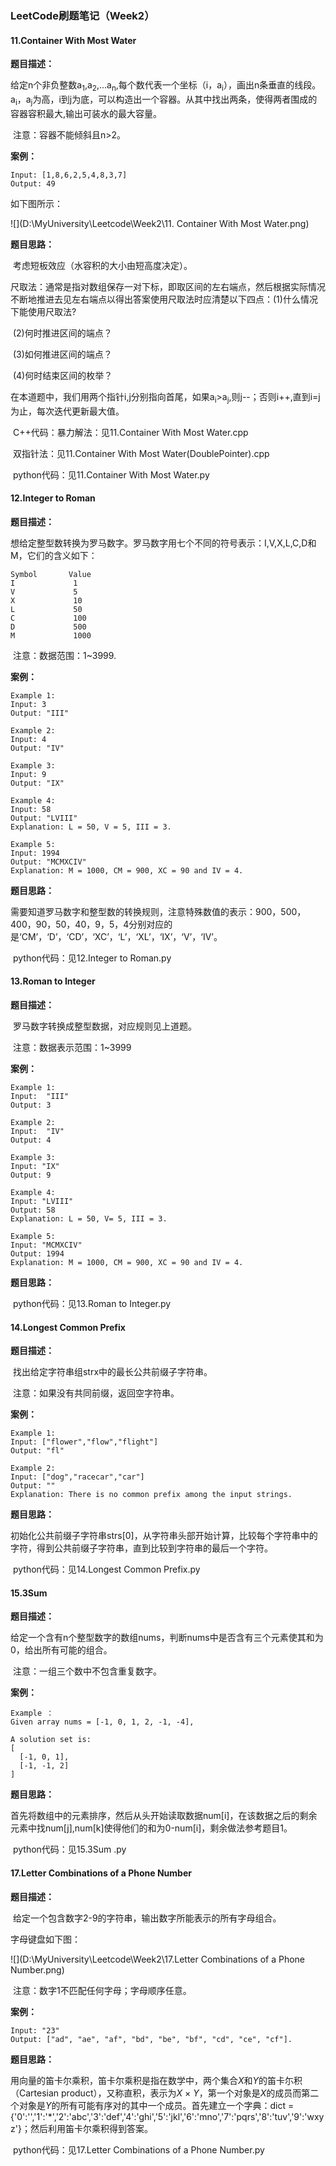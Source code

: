 ### LeetCode刷题笔记（Week2）

[题目来源]: https://leetcode.com/problemset/all/

#### 11.Container With Most Water				

**题目描述：**

​	给定n个非负整数a<sub>1</sub>,a<sub>2</sub>,...a<sub>n</sub>,每个数代表一个坐标（i，a<sub>i</sub>），画出n条垂直的线段。a<sub>i</sub>，a<sub>j</sub>为高，i到j为底，可以构造出一个容器。从其中找出两条，使得两者围成的容器容积最大,输出可装水的最大容量。

​	注意：容器不能倾斜且n>2。

**案例：**

```
Input: [1,8,6,2,5,4,8,3,7]
Output: 49
```

如下图所示：

![](D:\MyUniversity\Leetcode\Week2\11. Container With Most Water.png)

**题目思路：**

​	考虑短板效应（水容积的大小由短高度决定）。

​	尺取法：通常是指对数组保存一对下标，即取区间的左右端点，然后根据实际情况不断地推进去见左右端点以得出答案使用尺取法时应清楚以下四点：
​	(1)什么情况下能使用尺取法?  

​	(2)何时推进区间的端点？ 

​	(3)如何推进区间的端点？

​	(4)何时结束区间的枚举？

​	在本道题中，我们用两个指针i,j分别指向首尾，如果a<sub>i</sub>>a<sub>j</sub>,则j--；否则i++,直到i=j为止，每次迭代更新最大值。

​	C++代码：暴力解法：见11.Container With Most Water.cpp

​			双指针法：见11.Container With Most Water(DoublePointer).cpp

​	python代码：见11.Container With Most Water.py

#### 12.Integer to Roman 

**题目描述：**

​	想给定整型数转换为罗马数字。罗马数字用七个不同的符号表示：I,V,X,L,C,D和M，它们的含义如下：

```
Symbol       Value
I             1
V             5
X             10
L             50
C             100
D             500
M             1000
```

​	注意：数据范围：1~3999.

**案例：**

```
Example 1:
Input: 3
Output: "III"

Example 2:
Input: 4
Output: "IV"

Example 3:
Input: 9
Output: "IX"

Example 4:
Input: 58
Output: "LVIII"
Explanation: L = 50, V = 5, III = 3.

Example 5:
Input: 1994
Output: "MCMXCIV"
Explanation: M = 1000, CM = 900, XC = 90 and IV = 4.
```

**题目思路：**

​	需要知道罗马数字和整型数的转换规则，注意特殊数值的表示：900，500，400，90，50，40，9，5，4分别对应的是‘CM’，‘D’，‘CD’，‘XC’，‘L’，‘XL’，‘IX’，‘V’，‘IV’。

​	python代码：见12.Integer to Roman.py  

#### 13.Roman to Integer

**题目描述：**

​	罗马数字转换成整型数据，对应规则见上道题。

​	注意：数据表示范围：1~3999

**案例：**

```
Example 1:
Input:  "III"
Output: 3

Example 2:
Input:  "IV"
Output: 4

Example 3:
Input: "IX"
Output: 9

Example 4:
Input: "LVIII"
Output: 58
Explanation: L = 50, V= 5, III = 3.

Example 5:
Input: "MCMXCIV"
Output: 1994
Explanation: M = 1000, CM = 900, XC = 90 and IV = 4.
```

**题目思路：**

​	python代码：见13.Roman to Integer.py 

#### 14.Longest Common Prefix

**题目描述：**

​	找出给定字符串组strx中的最长公共前缀子字符串。

​	注意：如果没有共同前缀，返回空字符串。

**案例：**

```
Example 1:
Input: ["flower","flow","flight"]
Output: "fl"

Example 2:
Input: ["dog","racecar","car"]
Output: ""
Explanation: There is no common prefix among the input strings.
```

**题目思路：**

​	初始化公共前缀子字符串strs[0]，从字符串头部开始计算，比较每个字符串中的字符，得到公共前缀子字符串，直到比较到字符串的最后一个字符。

​	python代码：见14.Longest Common Prefix.py

#### 15.3Sum 

**题目描述：**

​	给定一个含有n个整型数字的数组nums，判断nums中是否含有三个元素使其和为0，给出所有可能的组合。

​	注意：一组三个数中不包含重复数字。

**案例：**

```
Example ：
Given array nums = [-1, 0, 1, 2, -1, -4],

A solution set is:
[
  [-1, 0, 1],
  [-1, -1, 2]
]
```

**题目思路：**

​	首先将数组中的元素排序，然后从头开始读取数据num[i]，在该数据之后的剩余元素中找num[j],num[k]使得他们的和为0-num[i]，剩余做法参考题目1。

​	python代码：见15.3Sum .py

#### 17.Letter Combinations of a Phone Number

**题目描述：**

​	给定一个包含数字2-9的字符串，输出数字所能表示的所有字母组合。

字母键盘如下图：

![](D:\MyUniversity\Leetcode\Week2\17.Letter Combinations of a Phone Number.png)

​	注意：数字1不匹配任何字母；字母顺序任意。

**案例：**

```
Input: "23"
Output: ["ad", "ae", "af", "bd", "be", "bf", "cd", "ce", "cf"].
```

**题目思路：**

​	用向量的笛卡尔乘积，笛卡尔乘积是指在数学中，两个集合*X*和*Y*的笛卡尓积（Cartesian product），又称直积，表示为*X* × *Y*，第一个对象是*X*的成员而第二个对象是*Y*的所有可能有序对的其中一个成员。首先建立一个字典：dict ={'0':'','1':'*','2':'abc','3':'def','4':'ghi','5':'jkl','6':'mno','7':'pqrs','8':'tuv','9':'wxyz'}；然后利用笛卡尔乘积得到答案。

​	python代码：见17.Letter Combinations of a Phone Number.py 
